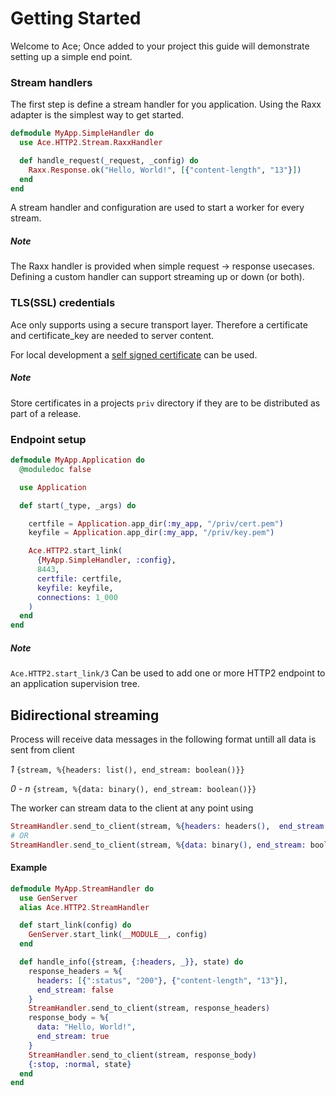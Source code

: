# Getting Started

Welcome to Ace;
Once added to your project this guide will demonstrate setting up a simple end point.

### Stream handlers

The first step is define a stream handler for you application.
Using the Raxx adapter is the simplest way to get started.

```elixir
defmodule MyApp.SimpleHandler do
  use Ace.HTTP2.Stream.RaxxHandler

  def handle_request(_request, _config) do
    Raxx.Response.ok("Hello, World!", [{"content-length", "13"}])
  end
end
```

A stream handler and configuration are used to start a worker for every stream.

##### Note

The Raxx handler is provided when simple request -> response usecases.
Defining a custom handler can support streaming up or down (or both).

### TLS(SSL) credentials

Ace only supports using a secure transport layer.
Therefore a certificate and certificate_key are needed to server content.

For local development a [self signed certificate](http://how2ssl.com/articles/openssl_commands_and_tips/) can be used.

##### Note

Store certificates in a projects `priv` directory if they are to be distributed as part of a release.

### Endpoint setup

```elixir
defmodule MyApp.Application do
  @moduledoc false

  use Application

  def start(_type, _args) do

    certfile = Application.app_dir(:my_app, "/priv/cert.pem")
    keyfile = Application.app_dir(:my_app, "/priv/key.pem")

    Ace.HTTP2.start_link(
      {MyApp.SimpleHandler, :config},
      8443,
      certfile: certfile,
      keyfile: keyfile,
      connections: 1_000
    )
  end
end
```

##### Note

`Ace.HTTP2.start_link/3` Can be used to add one or more HTTP2 endpoint to an application supervision tree.

## Bidirectional streaming

Process will receive data messages in the following format untill
all data is sent from client

*1*
`{stream, %{headers: list(), end_stream: boolean()}}`

*0 - n*
`{stream, %{data: binary(), end_stream: boolean()}}`

The worker can stream data to the client at any point using
```elixir
StreamHandler.send_to_client(stream, %{headers: headers(),  end_stream: boolean()})
# OR
StreamHandler.send_to_client(stream, %{data: binary(), end_stream: boolean()})
```

#### Example

```elixir
defmodule MyApp.StreamHandler do
  use GenServer
  alias Ace.HTTP2.StreamHandler

  def start_link(config) do
    GenServer.start_link(__MODULE__, config)
  end

  def handle_info({stream, {:headers, _}}, state) do
    response_headers = %{
      headers: [{":status", "200"}, {"content-length", "13"}],
      end_stream: false
    }
    StreamHandler.send_to_client(stream, response_headers)
    response_body = %{
      data: "Hello, World!",
      end_stream: true
    }
    StreamHandler.send_to_client(stream, response_body)
    {:stop, :normal, state}
  end
end
```
